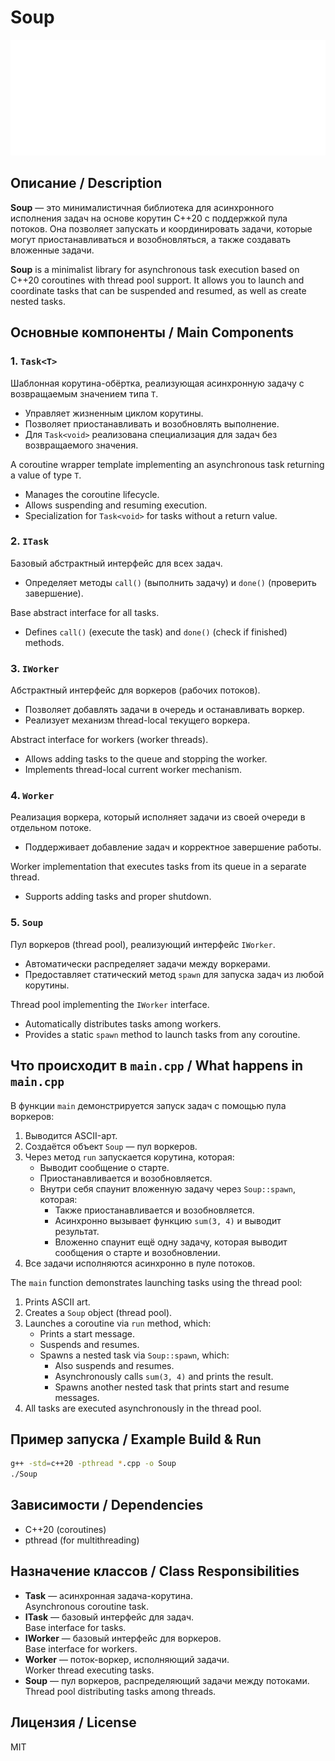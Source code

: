 # Soup

<p align="center">
	<img src="soup_image.png" alt="Soup Library" />
</p>

## Описание / Description

**Soup** — это минималистичная библиотека для асинхронного исполнения задач на основе корутин C++20 с поддержкой пула потоков. Она позволяет запускать и координировать задачи, которые могут приостанавливаться и возобновляться, а также создавать вложенные задачи.

**Soup** is a minimalist library for asynchronous task execution based on C++20 coroutines with thread pool support. It allows you to launch and coordinate tasks that can be suspended and resumed, as well as create nested tasks.

## Основные компоненты / Main Components

### 1. `Task<T>`

Шаблонная корутина-обёртка, реализующая асинхронную задачу с возвращаемым значением типа `T`.  
- Управляет жизненным циклом корутины.
- Позволяет приостанавливать и возобновлять выполнение.
- Для `Task<void>` реализована специализация для задач без возвращаемого значения.

A coroutine wrapper template implementing an asynchronous task returning a value of type `T`.
- Manages the coroutine lifecycle.
- Allows suspending and resuming execution.
- Specialization for `Task<void>` for tasks without a return value.

### 2. `ITask`

Базовый абстрактный интерфейс для всех задач.  
- Определяет методы `call()` (выполнить задачу) и `done()` (проверить завершение).

Base abstract interface for all tasks.
- Defines `call()` (execute the task) and `done()` (check if finished) methods.

### 3. `IWorker`

Абстрактный интерфейс для воркеров (рабочих потоков).  
- Позволяет добавлять задачи в очередь и останавливать воркер.
- Реализует механизм thread-local текущего воркера.

Abstract interface for workers (worker threads).
- Allows adding tasks to the queue and stopping the worker.
- Implements thread-local current worker mechanism.

### 4. `Worker`

Реализация воркера, который исполняет задачи из своей очереди в отдельном потоке.  
- Поддерживает добавление задач и корректное завершение работы.

Worker implementation that executes tasks from its queue in a separate thread.
- Supports adding tasks and proper shutdown.

### 5. `Soup`

Пул воркеров (thread pool), реализующий интерфейс `IWorker`.  
- Автоматически распределяет задачи между воркерами.
- Предоставляет статический метод `spawn` для запуска задач из любой корутины.

Thread pool implementing the `IWorker` interface.
- Automatically distributes tasks among workers.
- Provides a static `spawn` method to launch tasks from any coroutine.

## Что происходит в `main.cpp` / What happens in `main.cpp`

В функции `main` демонстрируется запуск задач с помощью пула воркеров:

1. Выводится ASCII-арт.
2. Создаётся объект `Soup` — пул воркеров.
3. Через метод `run` запускается корутина, которая:
    - Выводит сообщение о старте.
    - Приостанавливается и возобновляется.
    - Внутри себя спаунит вложенную задачу через `Soup::spawn`, которая:
        - Также приостанавливается и возобновляется.
        - Асинхронно вызывает функцию `sum(3, 4)` и выводит результат.
        - Вложенно спаунит ещё одну задачу, которая выводит сообщения о старте и возобновлении.
4. Все задачи исполняются асинхронно в пуле потоков.

The `main` function demonstrates launching tasks using the thread pool:

1. Prints ASCII art.
2. Creates a `Soup` object (thread pool).
3. Launches a coroutine via `run` method, which:
    - Prints a start message.
    - Suspends and resumes.
    - Spawns a nested task via `Soup::spawn`, which:
        - Also suspends and resumes.
        - Asynchronously calls `sum(3, 4)` and prints the result.
        - Spawns another nested task that prints start and resume messages.
4. All tasks are executed asynchronously in the thread pool.

## Пример запуска / Example Build & Run

```sh
g++ -std=c++20 -pthread *.cpp -o Soup
./Soup
```

## Зависимости / Dependencies

- C++20 (coroutines)
- pthread (for multithreading)

## Назначение классов / Class Responsibilities

- **Task<T>** — асинхронная задача-корутина.  
  Asynchronous coroutine task.
- **ITask** — базовый интерфейс для задач.  
  Base interface for tasks.
- **IWorker** — базовый интерфейс для воркеров.  
  Base interface for workers.
- **Worker** — поток-воркер, исполняющий задачи.  
  Worker thread executing tasks.
- **Soup** — пул воркеров, распределяющий задачи между потоками.  
  Thread pool distributing tasks among threads.

## Лицензия / License

MIT
